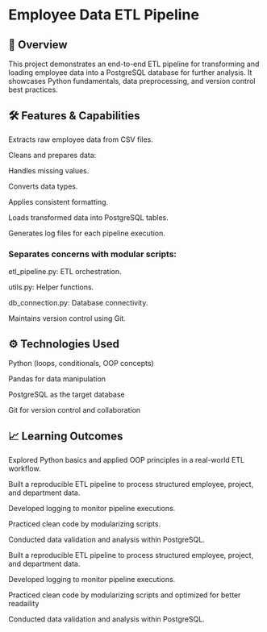 # Employee Data ETL Pipeline
## 📑 Overview
This project demonstrates an end-to-end ETL pipeline for transforming and loading employee data into a PostgreSQL database for further analysis. It showcases Python fundamentals, data preprocessing, and version control best practices.

## 🛠️ Features & Capabilities
Extracts raw employee data from CSV files.

Cleans and prepares data:

Handles missing values.

Converts data types.

Applies consistent formatting.

Loads transformed data into PostgreSQL tables.

Generates log files for each pipeline execution.

### Separates concerns with modular scripts:

etl_pipeline.py: ETL orchestration.

utils.py: Helper functions.

db_connection.py: Database connectivity.

Maintains version control using Git.

## ⚙️ Technologies Used
Python (loops, conditionals, OOP concepts)

Pandas for data manipulation

PostgreSQL as the target database

Git for version control and collaboration

## 📈 Learning Outcomes
Explored Python basics and applied OOP principles in a real-world ETL workflow.

Built a reproducible ETL pipeline to process structured employee, project, and department data.

Developed logging to monitor pipeline executions.

Practiced clean code by modularizing scripts.

Conducted data validation and analysis within PostgreSQL.

Built a reproducible ETL pipeline to process structured employee, project, and department data.

Developed logging to monitor pipeline executions.

Practiced clean code by modularizing scripts and optimized for better readaility

Conducted data validation and analysis within PostgreSQL.
